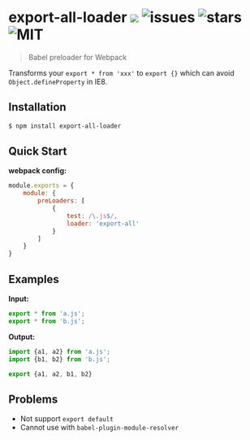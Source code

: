 # export-all-loader ![](https://badge.fury.io/js/export-all-loader.svg) ![issues](https://img.shields.io/github/issues/gssan/export-all-loader.svg) ![stars](https://img.shields.io/github/stars/gssan/export-all-loader.svg) ![MIT](https://img.shields.io/badge/license-MIT-blue.svg)
> Babel preloader for Webpack 

Transforms your `export * from 'xxx'` to `export {}` which can avoid `Object.defineProperty` in IE8.

## Installation
```bash
$ npm install export-all-loader
```

## Quick Start
**webpack config:**
```js
module.exports = {
    module: {
        preLoaders: [
            {
                test: /\.js$/,
                loader: 'export-all'
            }
        ]
    }
}
```

## Examples
**Input:**
```js
export * from 'a.js';
export * from 'b.js';
```
**Output:**
```js
import {a1, a2} from 'a.js';
import {b1, b2} from 'b.js';

export {a1, a2, b1, b2}
```

## Problems
* Not support `export default`
* Cannot use with `babel-plugin-module-resolver`
